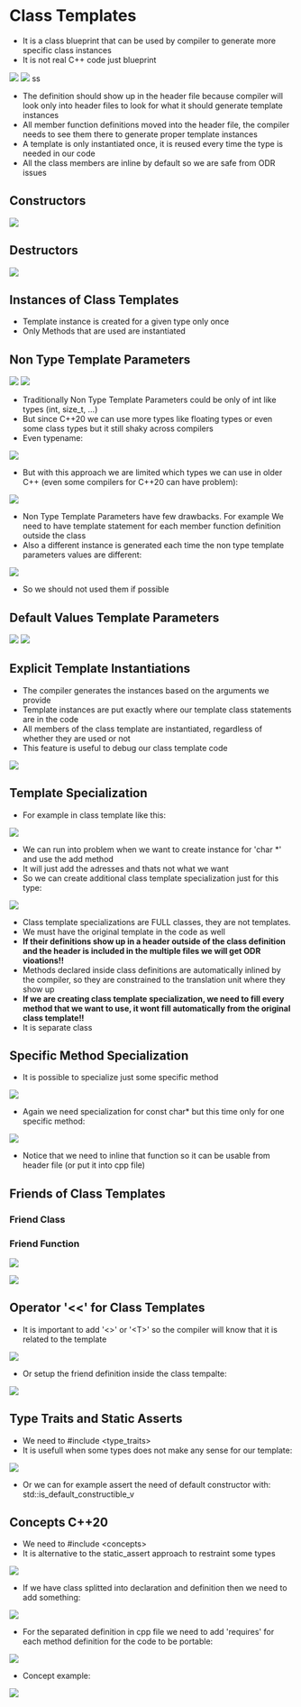 # Class Templates

- It is a class blueprint that can be used by compiler to generate more specific class instances
- It is not real C++ code just blueprint

![](Images/classTemplates.png)
![](Images/classTemplates2.png)
ss
- The definition should show up in the header file because compiler will look only into header files to look for what it should generate template instances 
- All member function definitions moved into the header file, the compiler needs to see them there to generate proper template instances
- A template is only instantiated once, it is reused every time the type is needed in our code
- All the class members are inline by default so we are safe from ODR issues

## Constructors

![](Images/constructorsClassTemplate.png)

## Destructors

![](Images/destructorClassTemplate.png)


## Instances of Class Templates

- Template instance is created for a given type only once
- Only Methods that are used are instantiated

## Non Type Template Parameters

![](Images/nonTypeClassParameter.png)
![](Images/nonTypeClassParameter2.png)

- Traditionally Non Type Template Parameters could be only of int like types (int, size_t, ...)
- But since C++20 we can use more types like floating types or even some class types but it still shaky across compilers
- Even typename:

![](Images/typenameNTTP.png)

- But with this approach we are limited which types we can use in older C++ (even some compilers for C++20 can have problem):

![](Images/typenameNTTP2.png)

- Non Type Template Parameters have few drawbacks. For example We need to have template statement for each member function definition outside the class
- Also a different instance is generated each time the non type template parameters values are different:

![](Images/typenameNTTP3.png)

- So we should not used them if possible

## Default Values Template Parameters

![](Images/defaultValuesParameters.png)
![](Images/defaultValueParameters2.png)

## Explicit Template Instantiations

- The compiler generates the instances based on the arguments we provide
- Template instances are put exactly where our template class statements are in the code
- All members of the class template are instantiated, regardless of whether they are used or not
- This feature is useful to debug our class template code

![](Images/explicitTemplateInstantiation.png)

## Template Specialization

- For example in class template like this:

![](Images/classTemplateSpecialization.png)

- We can run into problem when we want to create instance for 'char *' and use the add method
- It will just add the adresses and thats not what we want
- So we can create additional class template specialization just for this type:

![](Images/classTemplateSpecialization2.png)

- Class template specializations are FULL classes, they are not templates.
- We must have the original template in the code as well
- **If their definitions show up in a header outside of the class definition and the header is included in the multiple files we will get ODR vioations!!**
- Methods declared inside class definitions are automatically inlined by the compiler, so they are constrained to the translation unit where they show up
- **If we are creating class template specialization, we need to fill every method that we want to use, it wont fill automatically from the original class template!!**
- It is separate class

## Specific Method Specialization

- It is possible to specialize just some specific method

![](Images/specificMethodSpecialization.png)

- Again we need specialization for const char* but this time only for one specific method:

![](Images/specificMethodSpecialization2.png)

- Notice that we need to inline that function so it can be usable from header file (or put it into cpp file)

## Friends of Class Templates

### Friend Class


### Friend Function


![](Images/classTemplateFriendFunction.png)

![](Images/classTemplateFriendFunction2.png)


## Operator '<<' for Class Templates

- It is important to add '<>' or '\<T\>' so the compiler will know that it is related to the template

![](Images/streamInjectionTemplate.png)

- Or setup the friend definition inside the class tempalte:

![](Images/streamInsertionTemplate.png)

## Type Traits and Static Asserts

- We need to #include \<type_traits\> 
- It is usefull when some types does not make any sense for our template:

![](Images/typeTraitsStaticAssert.png)

- Or we can for example assert the need of default constructor with: std::is_default_constructible_v<T>

## Concepts C++20

- We need to #include \<concepts\>
- It is alternative to the static_assert approach to restraint some types
  
![](Images/conceptsClassTemplates.png)

- If we have class splitted into declaration and definition then we need to add something:

![](Images/conceptsClassTemplates2.png)

- For the separated definition in cpp file we need to add 'requires' for each method definition for the code to be portable:

![](Images/conceptsClassTemplates3.png)

- Concept example:

![](Images/classTampleConceptExample.png)